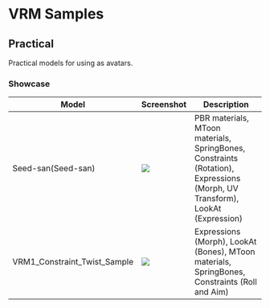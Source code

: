 # VRM Samples

## Practical
Practical models for using as avatars.

### Showcase

|       Model        |               Screenshot                |                                  Description                                  |
| ------------------ | --------------------------------------- | ----------------------------------------------------------------------------- |
| Seed-san(Seed-san) | ![](Seed-san/screenshot/screenshot.png) | PBR materials, MToon materials, SpringBones, Constraints (Rotation), Expressions (Morph, UV Transform), LookAt (Expression) |
| VRM1_Constraint_Twist_Sample | ![](VRM1_Constraint_Twist_Sample/screenshot/screenshot.jpg) | Expressions (Morph), LookAt (Bones), MToon materials, SpringBones, Constraints (Roll and Aim) |
